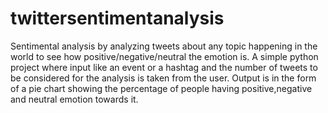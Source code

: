 # twittersentimentanalysis
Sentimental analysis by analyzing tweets about any topic happening in the world to see how positive/negative/neutral the emotion is.
A simple python project where input like an event or a hashtag and the number of tweets to be considered for the analysis is taken from the user. Output is in the form of a pie chart showing the percentage of people having positive,negative and neutral emotion towards it. 

